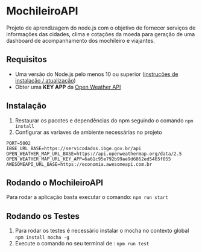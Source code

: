 # MochileiroAPI
Projeto de aprendizagem do node.js com o objetivo de fornecer serviços de informações das cidades, clima e cotações da moeda para geração de uma dashboard de acompanhamento dos mochileiro e viajantes.

## Requisitos

* Uma versão do Node.js pelo menos 10 ou superior ([instruções de instalação / atualização](https://github.com/nodesource/distributions))
* Obter uma **KEY APP** da [Open Weather API](https://openweathermap.org/api)

## Instalação

1. Restaurar os pacotes e dependências do npm seguindo o comando `npm install`
2. Configurar as variaves de ambiente necessárias no projeto

```
PORT=5002
IBGE_URL_BASE=https://servicodados.ibge.gov.br/api
OPEN_WEATHER_MAP_URL_BASE=https://api.openweathermap.org/data/2.5
OPEN_WEATHER_MAP_URL_KEY_APP=6a61c95e792b99ae9d6862ed5465f055
AWESOMEAPI_URL_BASE=https://economia.awesomeapi.com.br
```
## Rodando o MochileiroAPI

Para rodar a aplicação basta executar o comando: `npm run start`

## Rodando os Testes

1. Para rodar os testes é necessário instalar o mocha no contexto global `npm install mocha -g`
2. Execute o comando no seu terminal de : `npm run test`
